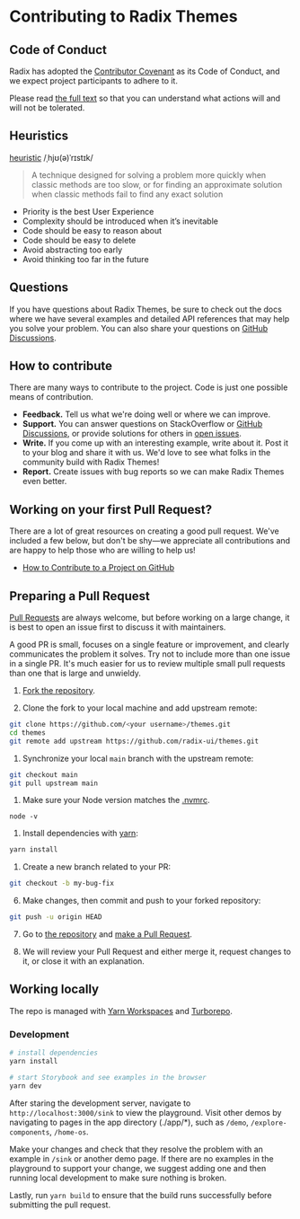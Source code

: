 # Contributing to Radix Themes

## Code of Conduct

Radix has adopted the [Contributor Covenant](https://www.contributor-covenant.org/) as its Code of Conduct, and we expect project participants to adhere to it.

Please read [the full text](/CODE_OF_CONDUCT.md) so that you can understand what actions will and will not be tolerated.

## Heuristics

[heuristic](<https://en.wikipedia.org/wiki/Heuristic_(computer_science)>)
/ˌhjʊ(ə)ˈrɪstɪk/

> A technique designed for solving a problem more quickly when classic methods are too slow, or for finding an approximate solution when classic methods fail to find any exact solution

- Priority is the best User Experience
- Complexity should be introduced when it’s inevitable
- Code should be easy to reason about
- Code should be easy to delete
- Avoid abstracting too early
- Avoid thinking too far in the future

## Questions

If you have questions about Radix Themes, be sure to check out the docs where we have several examples and detailed API references that may help you solve your problem. You can also share your questions on [GitHub Discussions](https://github.com/radix-ui/themes/discussions).

## How to contribute

There are many ways to contribute to the project. Code is just one possible means of contribution.

- **Feedback.** Tell us what we're doing well or where we can improve.
- **Support.** You can answer questions on StackOverflow or [GitHub Discussions](https://github.com/radix-ui/themes/discussions), or provide solutions for others in [open issues](https://github.com/radix-ui/themes/issues).
- **Write.** If you come up with an interesting example, write about it. Post it to your blog and share it with us. We'd love to see what folks in the community build with Radix Themes!
- **Report.** Create issues with bug reports so we can make Radix Themes even better.

## Working on your first Pull Request?

There are a lot of great resources on creating a good pull request. We've included a few below, but don't be shy—we appreciate all contributions and are happy to help those who are willing to help us!

- [How to Contribute to a Project on GitHub](https://egghead.io/courses/how-to-contribute-to-an-open-source-project-on-github)

## Preparing a Pull Request

[Pull Requests](https://docs.github.com/en/free-pro-team@latest/github/collaborating-with-issues-and-pull-requests/creating-a-pull-request) are always welcome, but before working on a large change, it is best to open an issue first to discuss it with maintainers.

A good PR is small, focuses on a single feature or improvement, and clearly communicates the problem it solves. Try not to include more than one issue in a single PR. It's much easier for us to review multiple small pull requests than one that is large and unwieldy.

1. [Fork the repository](https://docs.github.com/en/free-pro-team@latest/github/getting-started-with-github/fork-a-repo).

2. Clone the fork to your local machine and add upstream remote:

```sh
git clone https://github.com/<your username>/themes.git
cd themes
git remote add upstream https://github.com/radix-ui/themes.git
```

1. Synchronize your local `main` branch with the upstream remote:

```sh
git checkout main
git pull upstream main
```

1. Make sure your Node version matches the [.nvmrc](../.nvmrc).

```
node -v
```

1. Install dependencies with [yarn](https://yarnpkg.com):

```sh
yarn install
```

1. Create a new branch related to your PR:

```sh
git checkout -b my-bug-fix
```

6. Make changes, then commit and push to your forked repository:

```sh
git push -u origin HEAD
```

7. Go to [the repository](https://github.com/radix-ui/themes/pulls) and [make a Pull Request](https://docs.github.com/en/free-pro-team@latest/github/collaborating-with-issues-and-pull-requests/creating-a-pull-request).

8. We will review your Pull Request and either merge it, request changes to it, or close it with an explanation.

## Working locally

The repo is managed with [Yarn Workspaces](https://yarnpkg.com/features/workspaces) and [Turborepo](https://turbo.build/repo).

### Development

```bash
# install dependencies
yarn install

# start Storybook and see examples in the browser
yarn dev
```

After staring the development server, navigate to `http://localhost:3000/sink` to view the playground. Visit other demos by navigating to pages in the app directory (./app/\*), such as `/demo`, `/explore-components`, `/home-os`.

Make your changes and check that they resolve the problem with an example in `/sink` or another demo page. If there are no examples in the playground to support your change, we suggest adding one and then running local development to make sure nothing is broken.

Lastly, run `yarn build` to ensure that the build runs successfully before submitting the pull request.
